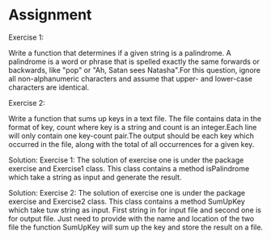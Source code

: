 # Assignment
Exercise 1:

Write a function that determines if a given string is a palindrome. A palindrome is a word or phrase that is spelled exactly the same forwards or backwards, like "pop" or "Ah, Satan sees Natasha".For this question, ignore all non-alphanumeric characters and assume that upper- and lower-case characters are identical. 


Exercise 2:

Write a function that sums up keys in a text file. The file contains data in the format of key, count where key is a string and count is an integer.Each line will only contain one key-count pair.The output should be each key which occurred in the file, along with the total of all occurrences for a given key.


Solution: 
Exercise 1: The solution of exercise one is under the package exercise and Exercise1 class. This class contains a method isPalindrome which take a string as input and generate the result.



Solution: 
Exercise 2: The solution of exercise one is under the package exercise and Exercise2 class. This class contains a method SumUpKey which take tuw string as input. First string in for input file and second one is for output file. Just need to provide with the name and location of the two file the function SumUpKey will sum up the key and store the result on a file.
